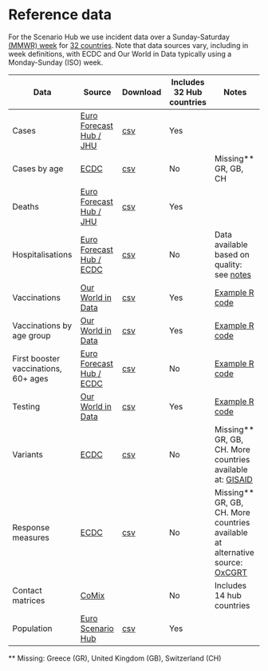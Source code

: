 # Reference data

For the Scenario Hub we use incident data over a Sunday-Saturday [(MMWR) week](https://github.com/covid19-forecast-hub-europe/covid19-forecast-hub-europe/wiki/Targets-and-horizons#horizon-and-frequency) for [32 countries](././data-locations/locations_eu.csv). Note that data sources vary, including in week definitions, with ECDC and Our World in Data typically using a Monday-Sunday (ISO) week.


Data | Source | Download | Includes 32 Hub countries | Notes
--- | --- | --- | --- | ---
Cases | [Euro Forecast Hub / JHU](https://github.com/covid19-forecast-hub-europe/covid19-forecast-hub-europe/tree/main/data-truth) | [csv](https://raw.githubusercontent.com/covid19-forecast-hub-europe/covid19-forecast-hub-europe/main/data-truth/JHU/truth_JHU-Incident%20Cases.csv) | Yes
Cases by age | [ECDC](https://www.ecdc.europa.eu/en/publications-data/covid-19-data-14-day-age-notification-rate-new-cases) | [csv](https://opendata.ecdc.europa.eu/covid19/agecasesnational/csv/data.csv)| No | Missing** GR, GB, CH
Deaths | [Euro Forecast Hub / JHU](https://github.com/covid19-forecast-hub-europe/covid19-forecast-hub-europe/tree/main/data-truth) | [csv](https://raw.githubusercontent.com/covid19-forecast-hub-europe/covid19-forecast-hub-europe/main/data-truth/JHU/truth_JHU-Incident%20Deaths.csv) | Yes |
Hospitalisations | [Euro Forecast Hub / ECDC](https://github.com/covid19-forecast-hub-europe/covid19-forecast-hub-europe/tree/main/data-truth) | [csv](https://raw.githubusercontent.com/covid19-forecast-hub-europe/covid19-forecast-hub-europe/main/data-truth/ECDC/truth_ECDC-Incident%20Hospitalizations.csv) | No | Data available based on quality: see [notes](https://github.com/covid19-forecast-hub-europe/covid19-forecast-hub-europe/tree/main/code/auto_download/hospitalisations#readme)
Vaccinations | [Our World in Data](https://github.com/owid/covid-19-data/tree/master/public/data#readme) | [csv](https://github.com/owid/covid-19-data/blob/master/public/data/vaccinations/vaccinations.csv?raw=true) | Yes | [Example R code](https://github.com/covid19-forecast-hub-europe/covid19-scenario-hub-europe/blob/main/data-truth/code/vaccination.R)
Vaccinations by age group | [Our World in Data](https://github.com/owid/covid-19-data/tree/master/public/data#readme) | [csv](https://raw.githubusercontent.com/owid/covid-19-data/master/public/data/vaccinations/vaccinations-by-age-group.csv) | Yes | [Example R code](https://github.com/covid19-forecast-hub-europe/covid19-scenario-hub-europe/blob/main/data-truth/code/vaccination.R)
First booster vaccinations, 60+ ages | [Euro Forecast Hub / ECDC]() | [csv](./data-truth/data/vaccination-60plus-booster1.csv) | No | [Example R code](./data-truth/code/vaccination-age.R)
Testing | [Our World in Data](https://github.com/owid/covid-19-data/tree/master/public/data#readme) | [csv](https://github.com/owid/covid-19-data/blob/master/public/data/testing/covid-testing-all-observations.csv?raw=true) | Yes | [Example R code](https://github.com/covid19-forecast-hub-europe/covid19-scenario-hub-europe/blob/main/data-truth/code/testing.R)
Variants | [ECDC](https://www.ecdc.europa.eu/en/publications-data/data-virus-variants-covid-19-eueea) | [csv](https://opendata.ecdc.europa.eu/covid19/virusvariant/csv/data.csv) | No | Missing** GR, GB, CH. More countries available at: [GISAID](https://www.gisaid.org/) |
Response measures | [ECDC](https://www.ecdc.europa.eu/en/publications-data/download-data-response-measures-covid-19) | [csv](https://www.ecdc.europa.eu/sites/default/files/documents/response_graphs_data_2022-02-24.csv) | No | Missing** GR, GB, CH. More countries available at alternative source: [OxCGRT](https://www.bsg.ox.ac.uk/research/research-projects/covid-19-government-response-tracker)
Contact matrices | [CoMix](http://www.socialcontactdata.org/data/) |  | No | Includes 14 hub countries
Population | [Euro Scenario Hub](https://github.com/covid19-forecast-hub-europe/covid19-scenario-hub-europe/blob/main/data-locations/locations_eu.csv) | [csv](https://raw.githubusercontent.com/covid19-forecast-hub-europe/covid19-scenario-hub-europe/main/data-locations/locations_eu.csv) | Yes |

** Missing: Greece (GR), United Kingdom (GB), Switzerland (CH)
